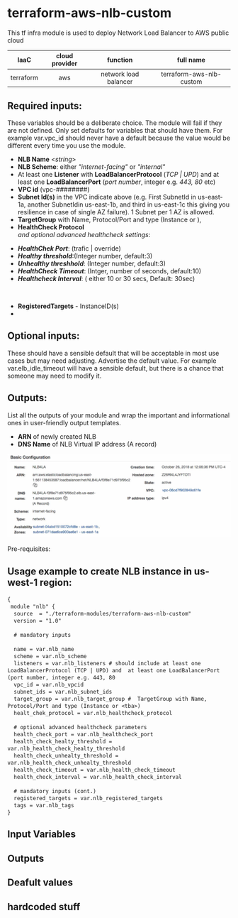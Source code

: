# terraform-aws-nlb-custom

This tf infra  module is used to deploy Network Load Balancer to AWS public cloud


|IaaC  |	cloud provider |	function	| full name  |
|:-----------:|:-----------:|:-----------:|:------------------------:|
|terraform |   aws |	network load balancer|	terraform-aws-nlb-custom   |


## Required inputs: 
These variables should be a deliberate choice. The module will fail if they are not defined. Only set defaults for variables that should have them. For example var.vpc_id should never have a default because the value would be different every time you use the module.
* **NLB Name** \<*string*>
* **NLB Scheme**: either *"internet-facing"* or *"internal"*
* At least one **Listener** with **LoadBalancerProtocol** (*TCP | UPD*) and  at least one **LoadBalancerPort** (*port number*, integer e.g. *443, 80* etc)
* **VPC id** (vpc-########) 
* **Subnet Id(s)** in the VPC indicate above (e.g. First SubnetId in us-east-1a, another SubnetIdin us-east-1b, and third in us-east-1c this giving you resilience in case of single AZ failure). 1 Subnet per 1 AZ is allowed.
* **TargetGroup** with Name, Protocol/Port and type (Instance or <tba>), 
* **HealthCheck Protocol** 
<br>*and optional
advanced healthcheck settings*:
- ***HealthChek Port***: (trafic | override)
- ***Healthy threshold***:(Integer number, default:3)
- ***Unhealthy threshhold***: (Integer number, default:3)
- ***HealthCheck Timeout***: (Intger, number of seconds, default:10)
- ***Healthcheck Interval***: ( either 10 or 30 secs, Default: 30sec)
<br>

* **RegisteredTargets** - InstanceID(s)
*


## Optional inputs: 
These should have a sensible default that will be acceptable in most use cases but may need adjusting. Advertise the default value. For example var.elb_idle_timeout will have a sensible default, but there is a chance that someone may need to modify it.

## Outputs: 
List all the outputs of your module and wrap the important and informational ones in user-friendly output templates.

* **ARN** of newly created NLB
* **DNS Name** of NLB Virtual IP address (A record)

![Output screen from AWS console](2021-11-18-19-33-44.png)

Pre-requisites:


## Usage example to create NLB instance in us-west-1 region:
```
{
 module "nlb" {
  source  = "./terraform-modules/terraform-aws-nlb-custom"
  version = "1.0"
  
  # mandatory inputs
  
  name = var.nlb_name
  scheme = var.nlb_scheme
  listeners = var.nlb_listeners # should include at least one LoadBalancerProtocol (TCP | UPD) and  at least one LoadBalancerPort (port number, integer e.g. 443, 80 
  vpc_id = var.nlb_vpcid
  subnet_ids = var.nlb_subnet_ids
  target_group = var.nlb_target_group #  TargetGroup with Name, Protocol/Port and type (Instance or <tba>)
  healt_chek_protocol = var.nlb_healthcheck_protocol
  
  # optional advanced healthcheck parameters
  health_check_port = var.nlb_healthcheck_port 
  health_check_healty_threshold = var.nlb_health_check_healty_threshold
  health_check_unhealty_threshold = var.nlb_health_check_unhealty_threshold
  health_check_timeout = var.nlb_health_check_timeout
  health_check_interval = var.nlb_health_check_interval 
  
  # mandatory inputs (cont.)
  registered_targets = var.nlb_registered_targets
  tags = var.nlb_tags
}
```

## Input Variables

<tba>

## Outputs 

<tba>

## Deafult values

<tba>

## hardcoded stuff
